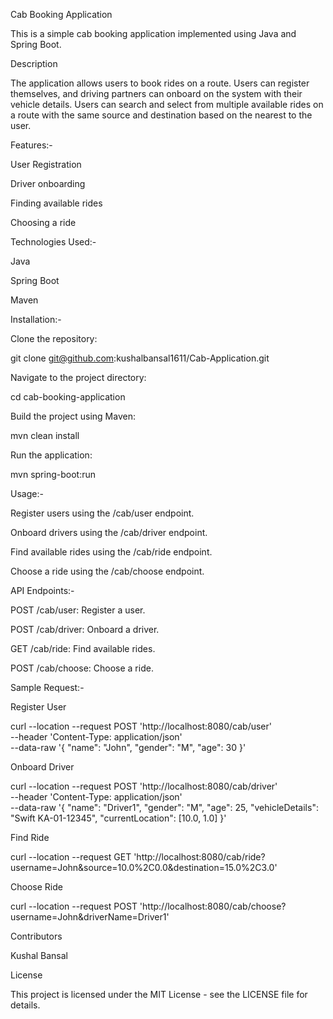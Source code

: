 Cab Booking Application

This is a simple cab booking application implemented using Java and Spring Boot.


Description

The application allows users to book rides on a route. Users can register themselves, and driving partners can onboard on the system with their vehicle details. Users can search and select from multiple available rides on a route with the same source and destination based on the nearest to the user.


Features:-

User Registration

Driver onboarding

Finding available rides

Choosing a ride


Technologies Used:-

Java

Spring Boot

Maven


Installation:-

Clone the repository:

git clone git@github.com:kushalbansal1611/Cab-Application.git

Navigate to the project directory:

cd cab-booking-application

Build the project using Maven:

mvn clean install

Run the application:

mvn spring-boot:run


Usage:-

Register users using the /cab/user endpoint.

Onboard drivers using the /cab/driver endpoint.

Find available rides using the /cab/ride endpoint.

Choose a ride using the /cab/choose endpoint.


API Endpoints:-

POST /cab/user: Register a user.

POST /cab/driver: Onboard a driver.

GET /cab/ride: Find available rides.

POST /cab/choose: Choose a ride.


Sample Request:-

Register User

curl --location --request POST 'http://localhost:8080/cab/user' \
--header 'Content-Type: application/json' \
--data-raw '{
    "name": "John",
    "gender": "M",
    "age": 30
}'

Onboard Driver

curl --location --request POST 'http://localhost:8080/cab/driver' \
--header 'Content-Type: application/json' \
--data-raw '{
    "name": "Driver1",
    "gender": "M",
    "age": 25,
    "vehicleDetails": "Swift KA-01-12345",
    "currentLocation": [10.0, 1.0]
}'

Find Ride

curl --location --request GET 'http://localhost:8080/cab/ride?username=John&source=10.0%2C0.0&destination=15.0%2C3.0'

Choose Ride

curl --location --request POST 'http://localhost:8080/cab/choose?username=John&driverName=Driver1'


Contributors

Kushal Bansal


License

This project is licensed under the MIT License - see the LICENSE file for details.
